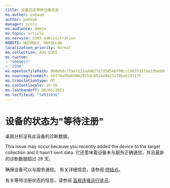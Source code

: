 ```yaml
---
title: 设备正在等待注册状态
ms.author: pebaum
author: pebaum
manager: scotv
ms.audience: Admin
ms.topic: article
ms.service: o365-administration
ROBOTS: NOINDEX, NOFOLLOW
localization_priority: Normal
ms.collection: Adm_O365
ms.custom:
- "9000657"
- "2508"
ms.openlocfilehash: 068e6dc7fae7221add027d335854b708ccc963532fda53be9d8f54bc578abab6
ms.sourcegitcommit: b5f7da89a650d2915dc652449623c78be6247175
ms.translationtype: MT
ms.contentlocale: zh-CN
ms.lasthandoff: 08/05/2021
ms.locfileid: "54031036"
---
```

# <a name="devices-are-in-awaiting-enrollment-state"></a>设备的状态为"等待注册"

桌面分析没有此设备的诊断数据。 

This issue may occur because you recently added the device to the target collection and it hasn't sent data. 它还意味着设备未与服务正确通信，并且最新的诊断数据超过 28 天。

确保设备可以与服务通信。 有关详细信息，请参阅 [终结点](https://docs.microsoft.com/configmgr/desktop-analytics/enable-data-sharing#endpoints)。

有关等待注册状态的信息，请参阅 [监视连接运行状况](https://docs.microsoft.com/configmgr/desktop-analytics/monitor-connection-health#awaiting-enrollment)。